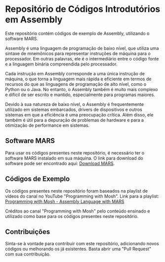 # Repositório de Códigos Introdutórios em Assembly

Este repositório contém códigos de exemplo de Assembly, utilizando o software MARS.

Assembly é uma linguagem de programação de baixo nível, que utiliza uma sintaxe de mnemônicos para representar instruções de máquina para o processador. Em outras palavras, ele é o intermediário entre o código fonte e a linguagem binária compreendida pelo processador.

Cada instrução em Assembly corresponde a uma única instrução de máquina, o que torna a linguagem mais rápida e eficiente em termos de recursos do que as linguagens de programação de alto nível, como o Python ou o Java. No entanto, o Assembly também é muito mais complexo e difícil de ser escrito e mantido, especialmente para programas maiores.

Devido à sua natureza de baixo nível, o Assembly é frequentemente utilizado em sistemas embarcados, drivers de dispositivos e outros sistemas em que a eficiência é uma preocupação crítica. Além disso, ele também é útil para a depuração de problemas de hardware e para a otimização de performance em sistemas.

## Software MARS

Para usar os códigos presentes neste repositório, é necessário ter o software MARS instalado em sua máquina. O link para download do software pode ser encontrado aqui:
[Download MARS](http://courses.missouristate.edu/KenVollmar/mars/download.htm).

## Códigos de Exemplo

Os códigos presentes neste repositório foram baseados na playlist de vídeos do canal no YouTube "Programming with Mosh". Link para a playlist:
[Programming with Mosh - Assembly Language with MARS](https://www.youtube.com/playlist?list=PL5b07qlmA3P6zUdDf-o97ddfpvPFuNa5A)

Créditos ao canal "Programming with Mosh" pelo conteúdo ensinado e utilizado como base para os códigos presentes neste repositório.

## Contribuições 

Sinta-se à vontade para contribuir com este repositório, adicionando novos códigos ou melhorando os já existentes. Basta abrir uma "Pull Request" com sua contribuição.
